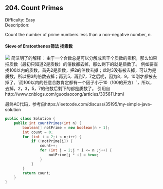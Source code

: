 ## 204. Count Primes
Difficulty: Easy  
Description:

Count the number of prime numbers less than a non-negative number, n.  

#### Sieve of Eratosthenes筛法 找素数
<img src="http://pic002.cnblogs.com/images/2012/396557/2012071223413316.gif">
简洁明了的解释：  
由于一个合数总是可以分解成若干个质数的乘积，那么如果把质数（最初只知道2是质数）的倍数都去掉，那么剩下的就是质数了。
例如要查找100以内的质数，首先2是质数，把2的倍数去掉；此时3没有被去掉，可认为是质数，所以把3的倍数去掉；再到5，再到7，7之后呢，因为8，9，10刚才都被去掉了，`而100以内的任意合数肯定都有一个因子小于10（100的开方）`，所以，去掉，2，3，5，7的倍数后剩下的都是质数了。
引用自http://www.cnblogs.com/guoxiaocong/articles/305611.html  

最终AC代码，参考自https://leetcode.com/discuss/35195/my-simple-java-solution  
```java
public class Solution {
    public int countPrimes(int n) {
        boolean[] notPrime = new boolean[n + 1];
        int count = 0;
        for (int i = 2;i < n;i++) {
            if (!notPrime[i]) {
                count++;
                for (int j = 2;j * i <= n ;j++) {
                    notPrime[j * i] = true;
                }
            }
        }
        return count;
    }
}
```